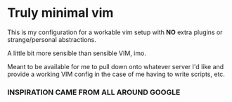 # Truly minimal vim

This is my configuration for a workable vim setup with __NO__ extra
plugins or strange/personal abstractions.

A little bit more sensible than sensible VIM, imo.

Meant to be available for me to pull down onto whatever server I'd like
and provide a working VIM config in the case of me having to write
scripts, etc.

### INSPIRATION CAME FROM ALL AROUND GOOGLE ###
